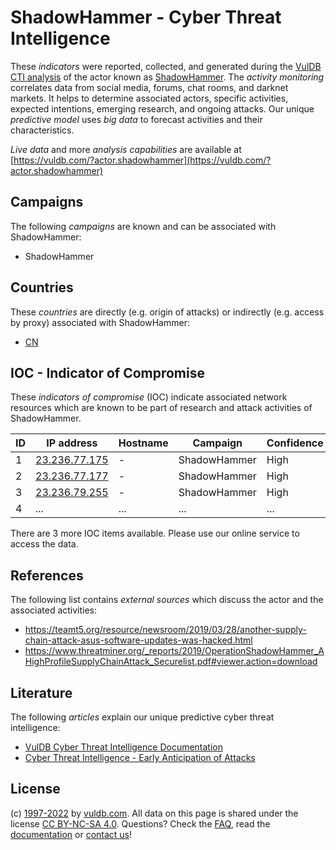 # ShadowHammer - Cyber Threat Intelligence

These _indicators_ were reported, collected, and generated during the [VulDB CTI analysis](https://vuldb.com/?kb.cti) of the actor known as [ShadowHammer](https://vuldb.com/?actor.shadowhammer). The _activity monitoring_ correlates data from social media, forums, chat rooms, and darknet markets. It helps to determine associated actors, specific activities, expected intentions, emerging research, and ongoing attacks. Our unique _predictive model_ uses _big data_ to forecast activities and their characteristics.

_Live data_ and more _analysis capabilities_ are available at [https://vuldb.com/?actor.shadowhammer](https://vuldb.com/?actor.shadowhammer)

## Campaigns

The following _campaigns_ are known and can be associated with ShadowHammer:

* ShadowHammer

## Countries

These _countries_ are directly (e.g. origin of attacks) or indirectly (e.g. access by proxy) associated with ShadowHammer:

* [CN](https://vuldb.com/?country.cn)

## IOC - Indicator of Compromise

These _indicators of compromise_ (IOC) indicate associated network resources which are known to be part of research and attack activities of ShadowHammer.

ID | IP address | Hostname | Campaign | Confidence
-- | ---------- | -------- | -------- | ----------
1 | [23.236.77.175](https://vuldb.com/?ip.23.236.77.175) | - | ShadowHammer | High
2 | [23.236.77.177](https://vuldb.com/?ip.23.236.77.177) | - | ShadowHammer | High
3 | [23.236.79.255](https://vuldb.com/?ip.23.236.79.255) | - | ShadowHammer | High
4 | ... | ... | ... | ...

There are 3 more IOC items available. Please use our online service to access the data.

## References

The following list contains _external sources_ which discuss the actor and the associated activities:

* https://teamt5.org/resource/newsroom/2019/03/28/another-supply-chain-attack-asus-software-updates-was-hacked.html
* https://www.threatminer.org/_reports/2019/OperationShadowHammer_AHighProfileSupplyChainAttack_Securelist.pdf#viewer.action=download

## Literature

The following _articles_ explain our unique predictive cyber threat intelligence:

* [VulDB Cyber Threat Intelligence Documentation](https://vuldb.com/?kb.cti)
* [Cyber Threat Intelligence - Early Anticipation of Attacks](https://www.scip.ch/en/?labs.20201022)

## License

(c) [1997-2022](https://vuldb.com/?kb.changelog) by [vuldb.com](https://vuldb.com/?kb.about). All data on this page is shared under the license [CC BY-NC-SA 4.0](https://creativecommons.org/licenses/by-nc-sa/4.0/). Questions? Check the [FAQ](https://vuldb.com/?kb.faq), read the [documentation](https://vuldb.com/?kb) or [contact us](https://vuldb.com/?contact)!
